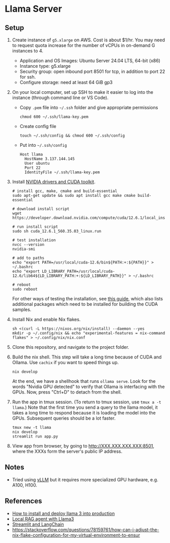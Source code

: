 # Llama Server


## Setup

1. Create instance of `g5.xlarge` on AWS. Cost is about $1/hr. You may need to request quota increase for the number of vCPUs in on-demand G instances to 4.
   * Application and OS Images: Ubuntu Server 24.04 LTS, 64-bit (x86)
   * Instance type: g5.xlarge
   * Security group: open inbound port 8501 for tcp, in addition to port 22 for ssh.
   * Configure storage: need at least 64 GiB gp3

2. On your local computer, set up SSH to make it easier to log into the instance (through command line or VS Code).
   * Copy `.pem` file into `~/.ssh` folder and give appropriate permissions
     ```
     chmod 600 ~/.ssh/llama-key.pem
     ```
     
   * Create config file
     ```
     touch ~/.ssh/config && chmod 600 ~/.ssh/config
     ```

   * Put into `~/.ssh/config`
     ```
     Host llama
       HostName 3.137.144.145
       User ubuntu
       Port 22
       IdentityFile ~/.ssh/llama-key.pem
     ```

3. Install [NVIDIA drivers and CUDA toolkit](https://docs.nvidia.com/cuda/cuda-installation-guide-linux/). 
   ```
   # install gcc, make, cmake and build-essential
   sudo apt-get update && sudo apt install gcc make cmake build-essential

   # download install script
   wget https://developer.download.nvidia.com/compute/cuda/12.6.1/local_installers/cuda_12.6.1_560.35.03_linux.run

   # run install script
   sudo sh cuda_12.6.1_560.35.03_linux.run

   # test installation
   nvcc --version
   nvidia-smi
   
   # add to paths
   echo "export PATH=/usr/local/cuda-12.6/bin${PATH:+:${PATH}}" > ~/.bashrc
   echo "export LD_LIBRARY_PATH=/usr/local/cuda-12.6/lib64${LD_LIBRARY_PATH:+:${LD_LIBRARY_PATH}}" > ~/.bashrc

   # reboot
   sudo reboot
   ```
   For other ways of testing the installation, see [this guide](https://docs.nvidia.com/cuda/cuda-installation-guide-linux/#verify-the-installation), which also lists additional packages which need to be installed for building the CUDA samples.

4. Install Nix and enable Nix flakes.
   ```
   sh <(curl -L https://nixos.org/nix/install) --daemon --yes
   mkdir -p ~/.config/nix && echo "experimental-features = nix-command flakes" > ~/.config/nix/nix.conf
   ```

5. Clone this repository, and navigate to the project folder.

6. Build the nix shell. This step will take a long time because of CUDA and Ollama. Use `cachix` if you want to speed things up.
   ```
   nix develop
   ```
   At the end, we have a shellhook that runs `ollama serve`. Look for the words "Nvidia GPU detected" to verify that Ollama is interfacing with the GPUs. Now, press "Ctrl+D" to detach from the shell.

7. Run the app in tmux session. (To return to tmux session, use `tmux a -t llama`.) Note that the first time you send a query to the llama model, it takes a long time to respond because it is loading the model into the GPUs. Subsequent queries should be a lot faster.
   ```
   tmux new -t llama
   nix develop
   streamlit run app.py
   ```

8. View app from browser, by going to http://XXX.XXX.XXX.XXX:8501, where the XXXs form the server's public IP address.

## Notes

* Tried using [vLLM](https://python.langchain.com/v0.2/docs/integrations/llms/vllm/) but it requires more specialized GPU hardware, e.g. A100, H100.

## References

* [How to install and deploy llama 3 into production](https://nlpcloud.com/how-to-install-and-deploy-llama-3-into-production.html)
* [Local RAG agent with Llama3](https://github.com/langchain-ai/langgraph/blob/main/examples/rag/langgraph_rag_agent_llama3_local.ipynb)
* [Streamlit and LangChain](https://python.langchain.com/v0.2/docs/integrations/memory/streamlit_chat_message_history/)
* https://stackoverflow.com/questions/78159761/how-can-i-adjust-the-nix-flake-configuration-for-my-virtual-environment-to-ensur 
